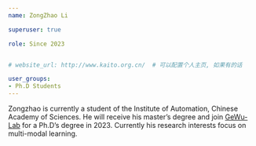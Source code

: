 ```yaml
---
name: ZongZhao Li

superuser: true

role: Since 2023


# website_url: http://www.kaito.org.cn/  # 可以配置个人主页, 如果有的话

user_groups:
- Ph.D Students
---
```


Zongzhao is currently a student of the Institute of Automation, Chinese Academy of Sciences. He will receive his master’s degree and join [GeWu-Lab](https://gewu-lab.github.io/) for a Ph.D’s degree in 2023. Currently his research interests focus on multi-modal learning.

